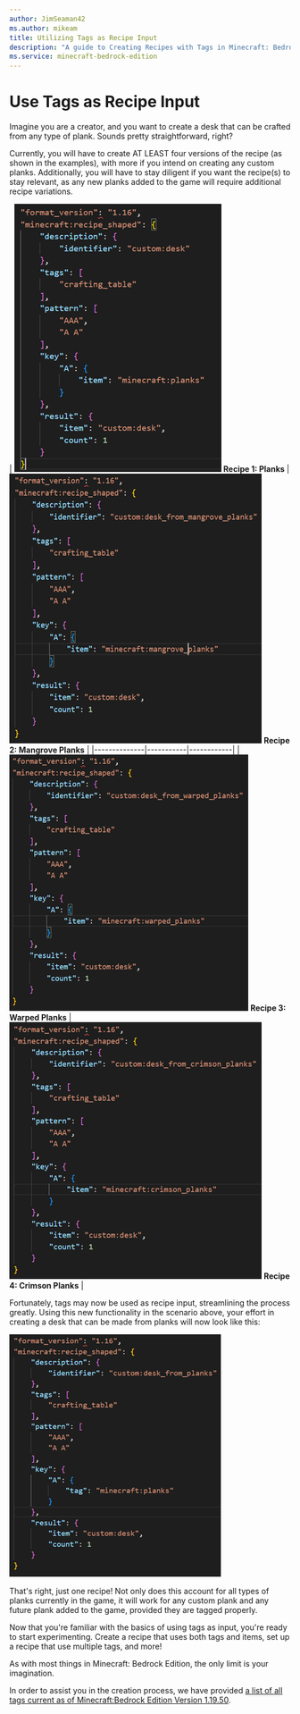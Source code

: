 ```yaml
---
author: JimSeaman42
ms.author: mikeam
title: Utilizing Tags as Recipe Input
description: "A guide to Creating Recipes with Tags in Minecraft: Bedrock Edition"
ms.service: minecraft-bedrock-edition
---
```


# Use Tags as Recipe Input

Imagine you are a creator, and you want to create a desk that can be crafted from any type of plank. Sounds pretty straightforward, right?

Currently, you will have to create AT LEAST four versions of the recipe (as shown in the examples), with more if you intend on creating any custom planks. Additionally, you will have to stay diligent if you want the recipe(s) to stay relevant, as any new planks added to the game will require additional recipe variations.

| ![Recipe using standard planks](../../../Media/Recipe_tags/Planks.png) **Recipe 1: Planks** | ![Recipe using mangrove planks](../../../Media/Recipe_tags/mangrove_planks.png) **Recipe 2: Mangrove Planks**  |
|--------------|-----------|------------|
|![Recipe using warped planks](../../../Media/Recipe_tags/Warped_planks.png) **Recipe 3: Warped Planks** | ![Recipe using crimson planks](../../../Media/Recipe_tags/Crimson_planks.png) **Recipe 4: Crimson Planks** |

Fortunately, tags may now be used as recipe input, streamlining the process greatly. Using this new functionality in the scenario above, your effort in creating a desk that can be made from planks will now look like this:

![Recipe using plank tag as input](../../../Media/Recipe_tags/Tagged_planks.png)

That's right, just one recipe! Not only does this account for all types of planks currently in the game, it will work for any custom plank and any future plank added to the game, provided they are tagged properly.

Now that you're familiar with the basics of using tags as input, you're ready to start experimenting. Create a recipe that uses both tags and items, set up a recipe that use multiple tags, and more!

 As with most things in Minecraft: Bedrock Edition, the only limit is your imagination.

In order to assist you in the creation process, we have provided [a list of all tags current as of Minecraft:Bedrock Edition Version 1.19.50](RecipeTagList.md).
